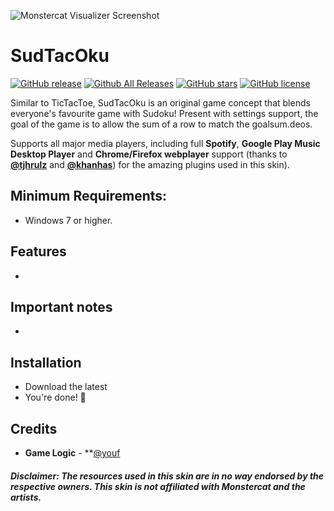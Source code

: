 
![Monstercat Visualizer Screenshot](https://i.imgur.com/cu1R235.png "Monstercat Visualizer Screenshot")


# SudTacOku
[![GitHub release](https://img.shields.io/github/release/MarcoPixel/Monstercat-Visualizer.svg?colorB=97CA00?label=version)](https://github.com/MarcoPixel/Monstercat-Visualizer/releases/latest) [![Github All Releases](https://img.shields.io/github/downloads/MarcoPixel/Monstercat-Visualizer/total.svg?colorB=97CA00)](https://github.com/MarcoPixel/Monstercat-Visualizer/releases) [![GitHub stars](https://img.shields.io/github/stars/MarcoPixel/Monstercat-Visualizer.svg?colorB=007EC6)](https://github.com/MarcoPixel/Monstercat-Visualizer/stargazers)  [![GitHub license](https://img.shields.io/badge/license-MIT-blue.svg)](https://raw.githubusercontent.com/MarcoPixel/Monstercat-Visualizer/master/LICENSE)

Similar to TicTacToe, SudTacOku is an original game concept that blends everyone's favourite game with Sudoku! Present with settings support, the goal of the game is to allow the sum of a row to match the goalsum.deos.

Supports all major media players, including full **Spotify**, **Google Play Music Desktop Player** and **Chrome/Firefox webplayer** support (thanks to **[@tjhrulz](https://github.com/tjhrulz)** and **[@khanhas](https://github.com/khanhas)**)  for the amazing plugins used in this skin).

## Minimum Requirements:
 - Windows 7 or higher.

## Features

- 

## Important notes


- 
## Installation

* Download the latest 
* You're done! 🎉


## Credits

- **Game Logic** - **[@youf](https://github.com/Yyassin) 

##### Disclaimer: The resources used in this skin are in no way endorsed by the respective owners. This skin is not affiliated with Monstercat and the artists.

